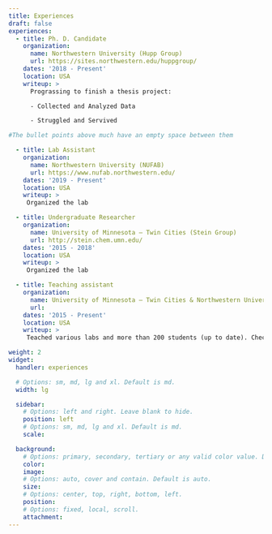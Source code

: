 ```yaml
---
title: Experiences
draft: false
experiences:
  - title: Ph. D. Candidate
    organization:
      name: Northwestern University (Hupp Group)
      url: https://sites.northwestern.edu/huppgroup/
    dates: '2018 - Present'
    location: USA
    writeup: >
      Prograssing to finish a thesis project:

      - Collected and Analyzed Data

      - Struggled and Servived

#The bullet points above much have an empty space between them

  - title: Lab Assistant
    organization:
      name: Northwestern University (NUFAB)
      url: https://www.nufab.northwestern.edu/
    dates: '2019 - Present'
    location: USA
    writeup: >
     Organized the lab

  - title: Undergraduate Researcher
    organization:
      name: University of Minnesota – Twin Cities (Stein Group)
      url: http://stein.chem.umn.edu/
    dates: '2015 - 2018'
    location: USA
    writeup: >
     Organized the lab

  - title: Teaching assistant  
    organization:
      name: University of Minnesota – Twin Cities & Northwestern University
      url:
    dates: '2015 - Present'
    location: USA
    writeup: >
     Teached various labs and more than 200 students (up to date). Check Teaching page for details about teaching experiences.

weight: 2
widget:
  handler: experiences

  # Options: sm, md, lg and xl. Default is md.
  width: lg

  sidebar:
    # Options: left and right. Leave blank to hide.
    position: left
    # Options: sm, md, lg and xl. Default is md.
    scale:

  background:
    # Options: primary, secondary, tertiary or any valid color value. Default is primary.
    color:
    image:
    # Options: auto, cover and contain. Default is auto.
    size:
    # Options: center, top, right, bottom, left.
    position:
    # Options: fixed, local, scroll.
    attachment:
---
```


